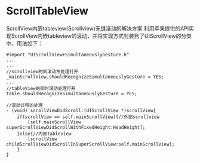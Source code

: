 # ScrollTableView
ScrollView内嵌tableview(Scrollview)无缝滚动的解决方案
利用苹果提供的API实现ScrollView内嵌tableview的滚动，并将实现方式封装到了UIScrollView的分类中，用法如下：
```objc
#import "UIScrollView+SimultaneouslyGesture.h"
...
...
//scrollview的同滚动东处理打开
_mainScrollView.shouldRecognizeSimultaneouslyGesture = YES;
...
//tableView的同时滚动处理打开
table.shouldRecognizeSimultaneouslyGesture = YES;

//滚动过程的处理
- (void) scrollViewDidScroll:(UIScrollView *)scrollView{
    if(scrollView == self.mainScrollView){//外部scrollview
        [self.mainScrollView superScrollViewDidScrollWithFixedHeight:HeadHeight];
    }else{//内部tableview
        [scrollView childScrollViewDidScrollInSuperScrollView:self.mainScrollView];
    }
}

```
